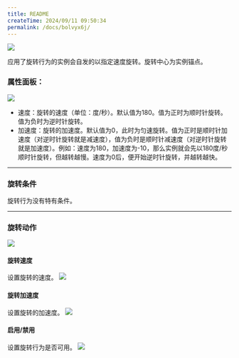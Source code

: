 ```yaml
---
title: README
createTime: 2024/09/11 09:50:34
permalink: /docs/bolvyx6j/
---
```

![](564c2a211ef6d.png)

应用了旋转行为的实例会自发的以指定速度旋转。旋转中心为实例锚点。
### 属性面板：
![](5633052052ba6.png)
- 速度：旋转的速度（单位：度/秒）。默认值为180。值为正时为顺时针旋转。值为负时为逆时针旋转。
- 加速度：旋转的加速度。默认值为0，此时为匀速旋转。值为正时是顺时针加速度（对逆时针旋转就是减速度），值为负时是顺时针减速度（对逆时针旋转就是加速度）。例如：速度为180，加速度为-10，那么实例就会先以180度/秒顺时针旋转，但越转越慢。速度为0后，便开始逆时针旋转，并越转越快。

------------
### 旋转条件
旋转行为没有特有条件。

------------
### 旋转动作
![](563305200cf38.png)
#### 旋转速度
设置旋转的速度。
![](5633052043608.png)

#### 旋转加速度
设置旋转的加速度。
![](5633052035b49.png)

#### 启用/禁用
设置旋转行为是否可用。
![](563305202a1af.png)